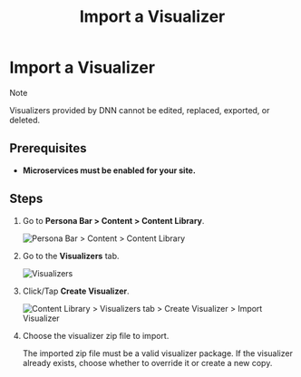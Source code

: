 ﻿---
uid: import-visualizer
topic: import-visualizer
locale: en
title: Import a Visualizer
dnneditions: Evoq Engage
dnnversion: 09.02.00
parent-topic: administrators-structured-content-overview
related-topics: create-visualizer,edit-visualizer,delete-visualizer,export-visualizer
---

# Import a Visualizer

> [!NOTE]
> Visualizers provided by DNN cannot be edited, replaced, exported, or deleted.

## Prerequisites

*   **Microservices must be enabled for your site.**

## Steps

1.  Go to **Persona Bar \> Content \> Content Library**.
    
    ![Persona Bar > Content > Content Library](/images/scr-pbar-host-Content-E91.png)
    
2.  Go to the **Visualizers** tab.
    
    ![Visualizers](/images/scr-pbtabs-all-Content-ContentLibrary-Visualizers-E91.png)
    
3.  Click/Tap **Create Visualizer**.
    
      
    
    ![Content Library > Visualizers tab > Create Visualizer > Import Visualizer](/images/scr-Visualizers-CreateBtn-Import-E91.png)
    
      
    
4.  Choose the visualizer zip file to import.
    
    The imported zip file must be a valid visualizer package. If the visualizer already exists, choose whether to override it or create a new copy.
